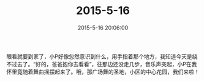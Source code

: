 ﻿---
title: 2015-5-16
date: 2015-5-16 20:06:00
tags:
categories: 爸爸
---
眼看就要到家了，小P好像忽然意识到什么，用手指着那个地方，我知道今天是绕不过去了。“好的，爸爸抱你去看看”，往那边还没走几步，音乐声突起，小P在我怀里竟随着舞曲摇摆起来了。哦，那广场舞的圣地，小区的中心花园，我们来啦！ 